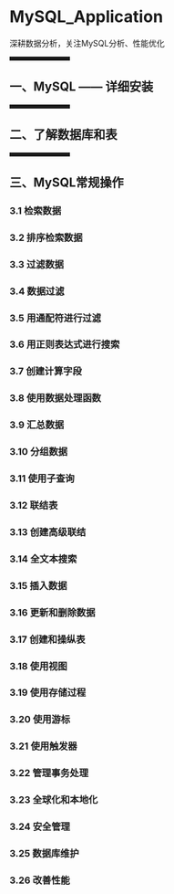 # MySQL_Application
深耕数据分析，关注MySQL分析、性能优化

<hr style=" border:solid; width:100px; height:1px;" color=#000000 size=1">

## 一、MySQL —— 详细安装
<hr style=" border:solid; width:100px; height:1px;" color=#000000 size=1">
                                                                         
## 二、了解数据库和表
<hr style=" border:solid; width:100px; height:1px;" color=#000000 size=1">
                                                                         
## 三、MySQL常规操作
### 3.1 检索数据

### 3.2 排序检索数据

### 3.3 过滤数据

### 3.4 数据过滤

### 3.5 用通配符进行过滤

### 3.6 用正则表达式进行搜索

### 3.7 创建计算字段

### 3.8 使用数据处理函数

### 3.9 汇总数据

### 3.10 分组数据

### 3.11 使用子查询

### 3.12 联结表

### 3.13 创建高级联结

### 3.14 全文本搜索

### 3.15 插入数据

### 3.16 更新和删除数据

### 3.17 创建和操纵表

### 3.18 使用视图

### 3.19 使用存储过程

### 3.20 使用游标

### 3.21 使用触发器

### 3.22 管理事务处理

### 3.23 全球化和本地化

### 3.24 安全管理

### 3.25 数据库维护

### 3.26 改善性能
